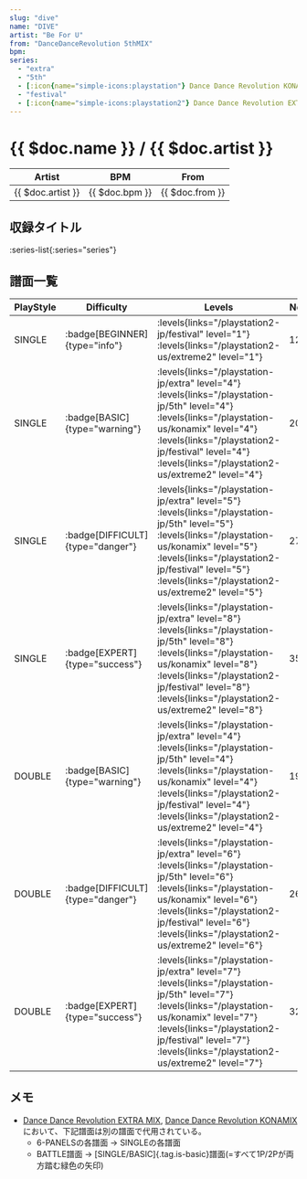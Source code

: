 ```yaml
---
slug: "dive"
name: "DIVE"
artist: "Be For U"
from: "DanceDanceRevolution 5thMIX"
bpm: 
series:
  - "extra"
  - "5th"
  - [:icon{name="simple-icons:playstation"} Dance Dance Revolution KONAMIX :icon{name="flag:us-4x3"}](/playstation-us/konamix)
  - "festival"
  - [:icon{name="simple-icons:playstation2"} Dance Dance Revolution EXTREME 2 :icon{name="flag:us-4x3"}](/playstation2-us/extreme2)
---
```


# {{ $doc.name }} / {{ $doc.artist }}

|Artist|BPM|From|
|------|---|----|
|{{ $doc.artist }}|{{ $doc.bpm }}|{{ $doc.from }}|

## 収録タイトル

:series-list{:series="series"}

## 譜面一覧

|PlayStyle|Difficulty|Levels|Notes|Movie|
|---------|----------|------|-----|-----|
|SINGLE| :badge[BEGINNER]{type="info"}|<div class="field is-grouped is-grouped-multiline"> :levels{links="/playstation2-jp/festival" level="1"}  :levels{links="/playstation2-us/extreme2" level="1"}</div>|122/0||
|SINGLE| :badge[BASIC]{type="warning"}|<div class="field is-grouped is-grouped-multiline"> :levels{links="/playstation-jp/extra" level="4"} :levels{links="/playstation-jp/5th" level="4"} :levels{links="/playstation-us/konamix" level="4"} :levels{links="/playstation2-jp/festival" level="4"}  :levels{links="/playstation2-us/extreme2" level="4"}</div>|204/0||
|SINGLE| :badge[DIFFICULT]{type="danger"}|<div class="field is-grouped is-grouped-multiline"> :levels{links="/playstation-jp/extra" level="5"} :levels{links="/playstation-jp/5th" level="5"} :levels{links="/playstation-us/konamix" level="5"} :levels{links="/playstation2-jp/festival" level="5"}  :levels{links="/playstation2-us/extreme2" level="5"}</div>|272/0||
|SINGLE| :badge[EXPERT]{type="success"}|<div class="field is-grouped is-grouped-multiline"> :levels{links="/playstation-jp/extra" level="8"} :levels{links="/playstation-jp/5th" level="8"} :levels{links="/playstation-us/konamix" level="8"} :levels{links="/playstation2-jp/festival" level="8"}  :levels{links="/playstation2-us/extreme2" level="8"}</div>|354/0||
|DOUBLE| :badge[BASIC]{type="warning"}|<div class="field is-grouped is-grouped-multiline"> :levels{links="/playstation-jp/extra" level="4"} :levels{links="/playstation-jp/5th" level="4"} :levels{links="/playstation-us/konamix" level="4"} :levels{links="/playstation2-jp/festival" level="4"}  :levels{links="/playstation2-us/extreme2" level="4"}</div>|191/0||
|DOUBLE| :badge[DIFFICULT]{type="danger"}|<div class="field is-grouped is-grouped-multiline"> :levels{links="/playstation-jp/extra" level="6"} :levels{links="/playstation-jp/5th" level="6"} :levels{links="/playstation-us/konamix" level="6"} :levels{links="/playstation2-jp/festival" level="6"}  :levels{links="/playstation2-us/extreme2" level="6"}</div>|268/0||
|DOUBLE| :badge[EXPERT]{type="success"}|<div class="field is-grouped is-grouped-multiline"> :levels{links="/playstation-jp/extra" level="7"} :levels{links="/playstation-jp/5th" level="7"} :levels{links="/playstation-us/konamix" level="7"} :levels{links="/playstation2-jp/festival" level="7"}  :levels{links="/playstation2-us/extreme2" level="7"}</div>|322/0||

## メモ

- [Dance Dance Revolution EXTRA MIX](/playstation-jp/extra), [Dance Dance Revolution KONAMIX](/playstation-us/konamix)において、下記譜面は別の譜面で代用されている。
  - 6-PANELSの各譜面 → SINGLEの各譜面
  - BATTLE譜面 → [SINGLE/BASIC]{.tag.is-basic}譜面(=すべて1P/2Pが両方踏む緑色の矢印)
